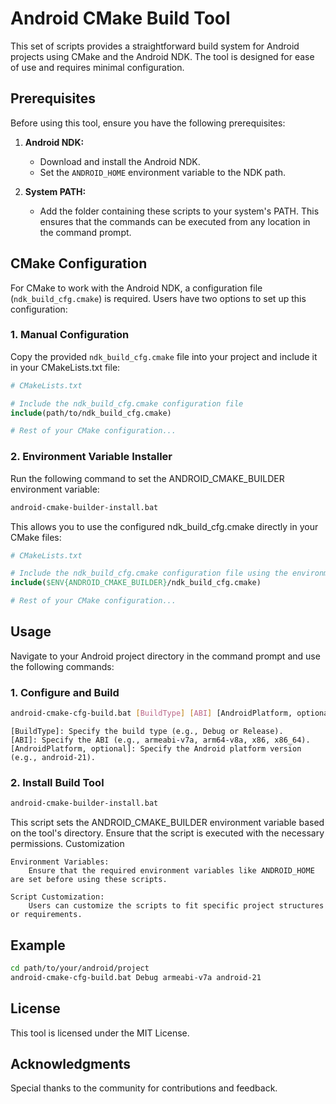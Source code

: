 # Android CMake Build Tool

This set of scripts provides a straightforward build system for Android projects using CMake and the Android NDK. The tool is designed for ease of use and requires minimal configuration.

## Prerequisites

Before using this tool, ensure you have the following prerequisites:

1. **Android NDK:**
   - Download and install the Android NDK.
   - Set the `ANDROID_HOME` environment variable to the NDK path.

2. **System PATH:**
   - Add the folder containing these scripts to your system's PATH. This ensures that the commands can be executed from any location in the command prompt.

## CMake Configuration

For CMake to work with the Android NDK, a configuration file (`ndk_build_cfg.cmake`) is required. Users have two options to set up this configuration:

### 1. Manual Configuration

Copy the provided `ndk_build_cfg.cmake` file into your project and include it in your CMakeLists.txt file:

```cmake
# CMakeLists.txt

# Include the ndk_build_cfg.cmake configuration file
include(path/to/ndk_build_cfg.cmake)

# Rest of your CMake configuration...
```

### 2. Environment Variable Installer

Run the following command to set the ANDROID_CMAKE_BUILDER environment variable:

```bash
android-cmake-builder-install.bat
```

This allows you to use the configured ndk_build_cfg.cmake directly in your CMake files:

```cmake
# CMakeLists.txt

# Include the ndk_build_cfg.cmake configuration file using the environment variable
include($ENV{ANDROID_CMAKE_BUILDER}/ndk_build_cfg.cmake)

# Rest of your CMake configuration...
```

## Usage

Navigate to your Android project directory in the command prompt and use the following commands:
### 1. Configure and Build

```bash
android-cmake-cfg-build.bat [BuildType] [ABI] [AndroidPlatform, optional]
```

    [BuildType]: Specify the build type (e.g., Debug or Release).
    [ABI]: Specify the ABI (e.g., armeabi-v7a, arm64-v8a, x86, x86_64).
    [AndroidPlatform, optional]: Specify the Android platform version (e.g., android-21).

### 2. Install Build Tool

```bash
android-cmake-builder-install.bat
```

This script sets the ANDROID_CMAKE_BUILDER environment variable based on the tool's directory. Ensure that the script is executed with the necessary permissions.
Customization

    Environment Variables:
        Ensure that the required environment variables like ANDROID_HOME are set before using these scripts.

    Script Customization:
        Users can customize the scripts to fit specific project structures or requirements.

## Example

```bash
cd path/to/your/android/project
android-cmake-cfg-build.bat Debug armeabi-v7a android-21
```

## License

This tool is licensed under the MIT License.

## Acknowledgments

Special thanks to the community for contributions and feedback.
